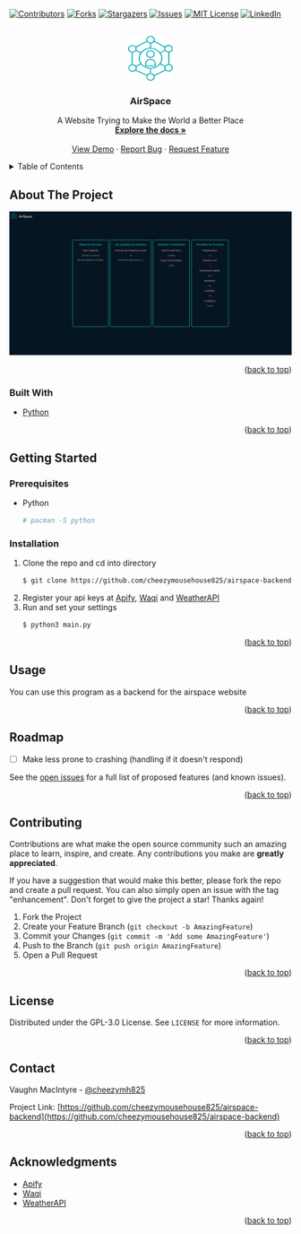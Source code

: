 <div id="top"></div>
<!--
*** Thanks for checking out the Best-README-Template. If you have a suggestion
*** that would make this better, please fork the repo and create a pull request
*** or simply open an issue with the tag "enhancement".
*** Don't forget to give the project a star!
*** Thanks again! Now go create something AMAZING! :D
-->



<!-- PROJECT SHIELDS -->
<!--
*** I'm using markdown "reference style" links for readability.
*** Reference links are enclosed in brackets [ ] instead of parentheses ( ).
*** See the bottom of this document for the declaration of the reference variables
*** for contributors-url, forks-url, etc. This is an optional, concise syntax you may use.
*** https://www.markdownguide.org/basic-syntax/#reference-style-links
-->
[![Contributors][contributors-shield]][contributors-url]
[![Forks][forks-shield]][forks-url]
[![Stargazers][stars-shield]][stars-url]
[![Issues][issues-shield]][issues-url]
[![MIT License][license-shield]][license-url]
[![LinkedIn][linkedin-shield]][linkedin-url]



<!-- PROJECT LOGO -->
<br />
<div align="center">
  <a href="https://github.com/cheezymousehouse825/airspace-backend">
    <img src="images/favicon.png" alt="Logo" width="80" height="80">
  </a>

<h3 align="center">AirSpace</h3>

  <p align="center">
    A Website Trying to Make the World a Better Place
    <br />
    <a href="https://github.com/cheezymousehouse825/airspace-backend"><strong>Explore the docs »</strong></a>
    <br />
    <br />
    <a href="https://www.cheezymh.xyz/airspace/">View Demo</a>
    ·
    <a href="https://github.com/cheezymousehouse825/airspace-backend/issues">Report Bug</a>
    ·
    <a href="https://github.com/cheezymousehouse825/airspace-backend/issues">Request Feature</a>
  </p>
</div>



<!-- TABLE OF CONTENTS -->
<details>
  <summary>Table of Contents</summary>
  <ol>
    <li>
      <a href="#about-the-project">About The Project</a>
      <ul>
        <li><a href="#built-with">Built With</a></li>
      </ul>
    </li>
    <li>
      <a href="#getting-started">Getting Started</a>
      <ul>
        <li><a href="#prerequisites">Prerequisites</a></li>
        <li><a href="#installation">Installation</a></li>
      </ul>
    </li>
    <li><a href="#usage">Usage</a></li>
    <li><a href="#roadmap">Roadmap</a></li>
    <li><a href="#contributing">Contributing</a></li>
    <li><a href="#license">License</a></li>
    <li><a href="#contact">Contact</a></li>
    <li><a href="#acknowledgments">Acknowledgments</a></li>
  </ol>
</details>



<!-- ABOUT THE PROJECT -->
## About The Project

[![Product Name Screen Shot][product-screenshot]](https://www.cheezymh.xyz/airspace/)

<p align="right">(<a href="#top">back to top</a>)</p>



### Built With

* [Python](https://www.python.org/)

<p align="right">(<a href="#top">back to top</a>)</p>



<!-- GETTING STARTED -->
## Getting Started

### Prerequisites

* Python
  ```sh
  # pacman -S python
  ```

### Installation

1. Clone the repo and cd into directory
   ```sh
   $ git clone https://github.com/cheezymousehouse825/airspace-backend.git && cd airspace-backend/
   ```
2. Register your api keys at [Apify](https://apify.com/), [Waqi](https://waqi.info/) and [WeatherAPI](https://www.weatherapi.com/)
3. Run and set your settings
    ```sh
    $ python3 main.py
    ```

<p align="right">(<a href="#top">back to top</a>)</p>



<!-- USAGE EXAMPLES -->
## Usage

You can use this program as a backend for the airspace website

<p align="right">(<a href="#top">back to top</a>)</p>



<!-- ROADMAP -->
## Roadmap

- [ ] Make less prone to crashing (handling if it doesn't respond)

See the [open issues](https://github.com/cheezymousehouse825/airspace-backend/issues) for a full list of proposed features (and known issues).

<p align="right">(<a href="#top">back to top</a>)</p>



<!-- CONTRIBUTING -->
## Contributing

Contributions are what make the open source community such an amazing place to learn, inspire, and create. Any contributions you make are **greatly appreciated**.

If you have a suggestion that would make this better, please fork the repo and create a pull request. You can also simply open an issue with the tag "enhancement".
Don't forget to give the project a star! Thanks again!

1. Fork the Project
2. Create your Feature Branch (`git checkout -b AmazingFeature`)
3. Commit your Changes (`git commit -m 'Add some AmazingFeature'`)
4. Push to the Branch (`git push origin AmazingFeature`)
5. Open a Pull Request

<p align="right">(<a href="#top">back to top</a>)</p>



<!-- LICENSE -->
## License

Distributed under the GPL-3.0 License. See `LICENSE` for more information.

<p align="right">(<a href="#top">back to top</a>)</p>



<!-- CONTACT -->
## Contact

Vaughn MacIntyre - [@cheezymh825](https://twitter.com/cheezymh825)

Project Link: [https://github.com/cheezymousehouse825/airspace-backend](https://github.com/cheezymousehouse825/airspace-backend)

<p align="right">(<a href="#top">back to top</a>)</p>



<!-- ACKNOWLEDGMENTS -->
## Acknowledgments

* [Apify](https://apify.com/)
* [Waqi](https://waqi.info/)
* [WeatherAPI](https://www.weatherapi.com/)

<p align="right">(<a href="#top">back to top</a>)</p>



<!-- MARKDOWN LINKS & IMAGES -->
<!-- https://www.markdownguide.org/basic-syntax/#reference-style-links -->
[contributors-shield]: https://img.shields.io/github/contributors/cheezymousehouse825/airspace-backend.svg?style=for-the-badge
[contributors-url]: https://github.com/cheezymousehouse825/airspace-backend/graphs/contributors
[forks-shield]: https://img.shields.io/github/forks/cheezymousehouse825/airspace-backend.svg?style=for-the-badge
[forks-url]: https://github.com/cheezymousehouse825/airspace-backend/network/members
[stars-shield]: https://img.shields.io/github/stars/cheezymousehouse825/airspace-backend.svg?style=for-the-badge
[stars-url]: https://github.com/cheezymousehouse825/airspace-backend/stargazers
[issues-shield]: https://img.shields.io/github/issues/cheezymousehouse825/airspace-backend.svg?style=for-the-badge
[issues-url]: https://github.com/cheezymousehouse825/airspace-backend/issues
[license-shield]: https://img.shields.io/github/license/cheezymousehouse825/airspace-backend.svg?style=for-the-badge
[license-url]: https://github.com/cheezymousehouse825/airspace-backend/blob/master/LICENSE
[linkedin-shield]: https://img.shields.io/badge/-LinkedIn-black.svg?style=for-the-badge&logo=linkedin&colorB=555
[linkedin-url]: https://linkedin.com/in/cheezymousehouse825
[product-screenshot]: images/screenshot.png
